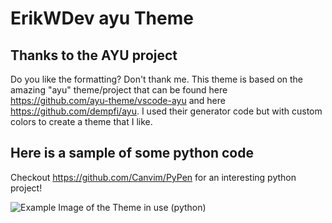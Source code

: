 # ErikWDev ayu Theme
## Thanks to the AYU project
Do you like the formatting? Don't thank me. This theme is based on the amazing "ayu" theme/project that can be found here https://github.com/ayu-theme/vscode-ayu and here https://github.com/dempfi/ayu. I used their generator code but with custom colors to create a theme that I like.

## Here is a sample of some python code
Checkout https://github.com/Canvim/PyPen for an interesting python project!

![Example Image of the Theme in use (python)](https://i.imgur.com/JuDqlRZ.png)
